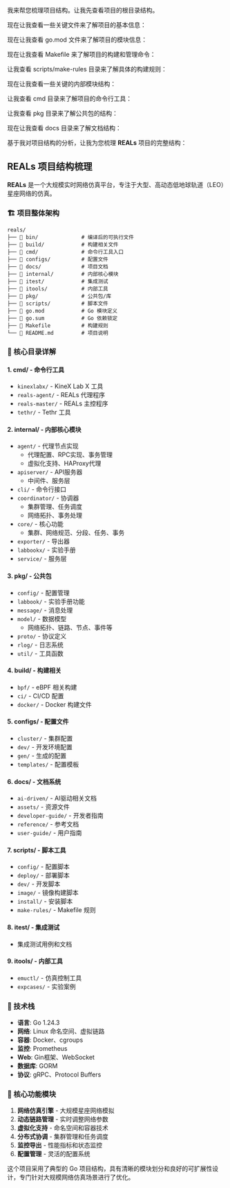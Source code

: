 我来帮您梳理项目结构。让我先查看项目的根目录结构。

现在让我查看一些关键文件来了解项目的基本信息：

现在让我查看 go.mod 文件来了解项目的模块信息：

现在让我查看 Makefile 来了解项目的构建和管理命令：

让我查看 scripts/make-rules 目录来了解具体的构建规则：

现在让我查看一些关键的内部模块结构：

让我查看 cmd 目录来了解项目的命令行工具：

让我查看 pkg 目录来了解公共包的结构：

现在让我查看 docs 目录来了解文档结构：

基于我对项目结构的分析，让我为您梳理 **REALs** 项目的完整结构：

## REALs 项目结构梳理

**REALs** 是一个大规模实时网络仿真平台，专注于大型、高动态低地球轨道（LEO）星座网络的仿真。

### 🏗️ 项目整体架构

```
reals/
├── 📁 bin/              # 编译后的可执行文件
├── 📁 build/            # 构建相关文件
├── 📁 cmd/              # 命令行工具入口
├── 📁 configs/          # 配置文件
├── 📁 docs/             # 项目文档
├── 📁 internal/         # 内部核心模块
├── 📁 itest/            # 集成测试
├── 📁 itools/           # 内部工具
├── 📁 pkg/              # 公共包/库
├── 📁 scripts/          # 脚本文件
├── 📄 go.mod            # Go 模块定义
├── 📄 go.sum            # Go 依赖锁定
├── 📄 Makefile          # 构建规则
└── 📄 README.md         # 项目说明
```

### 📂 核心目录详解

#### 1. **cmd/** - 命令行工具
- `kinexlabx/` - KineX Lab X 工具
- `reals-agent/` - REALs 代理程序
- `reals-master/` - REALs 主控程序  
- `tethr/` - Tethr 工具

#### 2. **internal/** - 内部核心模块
- `agent/` - 代理节点实现
  - 代理配置、RPC实现、事务管理
  - 虚拟化支持、HAProxy代理
- `apiserver/` - API服务器
  - 中间件、服务层
- `cli/` - 命令行接口
- `coordinator/` - 协调器
  - 集群管理、任务调度
  - 网络拓扑、事务处理
- `core/` - 核心功能
  - 集群、网络规范、分段、任务、事务
- `exporter/` - 导出器
- `labbookx/` - 实验手册
- `service/` - 服务层

#### 3. **pkg/** - 公共包
- `config/` - 配置管理
- `labbook/` - 实验手册功能
- `message/` - 消息处理
- `model/` - 数据模型
  - 网络拓扑、链路、节点、事件等
- `proto/` - 协议定义
- `rlog/` - 日志系统
- `util/` - 工具函数

#### 4. **build/** - 构建相关
- `bpf/` - eBPF 相关构建
- `ci/` - CI/CD 配置
- `docker/` - Docker 构建文件

#### 5. **configs/** - 配置文件
- `cluster/` - 集群配置
- `dev/` - 开发环境配置
- `gen/` - 生成的配置
- `templates/` - 配置模板

#### 6. **docs/** - 文档系统
- `ai-driven/` - AI驱动相关文档
- `assets/` - 资源文件
- `developer-guide/` - 开发者指南
- `reference/` - 参考文档
- `user-guide/` - 用户指南

#### 7. **scripts/** - 脚本工具
- `config/` - 配置脚本
- `deploy/` - 部署脚本
- `dev/` - 开发脚本
- `image/` - 镜像构建脚本
- `install/` - 安装脚本
- `make-rules/` - Makefile 规则

#### 8. **itest/** - 集成测试
- 集成测试用例和文档

#### 9. **itools/** - 内部工具
- `emuctl/` - 仿真控制工具
- `expcases/` - 实验案例

### 🔧 技术栈

- **语言**: Go 1.24.3
- **网络**: Linux 命名空间、虚拟链路
- **容器**: Docker、cgroups
- **监控**: Prometheus
- **Web**: Gin框架、WebSocket
- **数据库**: GORM
- **协议**: gRPC、Protocol Buffers

### 🎯 核心功能模块

1. **网络仿真引擎** - 大规模星座网络模拟
2. **动态链路管理** - 实时调整网络参数
3. **虚拟化支持** - 命名空间和容器技术
4. **分布式协调** - 集群管理和任务调度
5. **监控导出** - 性能指标和状态监控
6. **配置管理** - 灵活的配置系统

这个项目采用了典型的 Go 项目结构，具有清晰的模块划分和良好的可扩展性设计，专门针对大规模网络仿真场景进行了优化。
